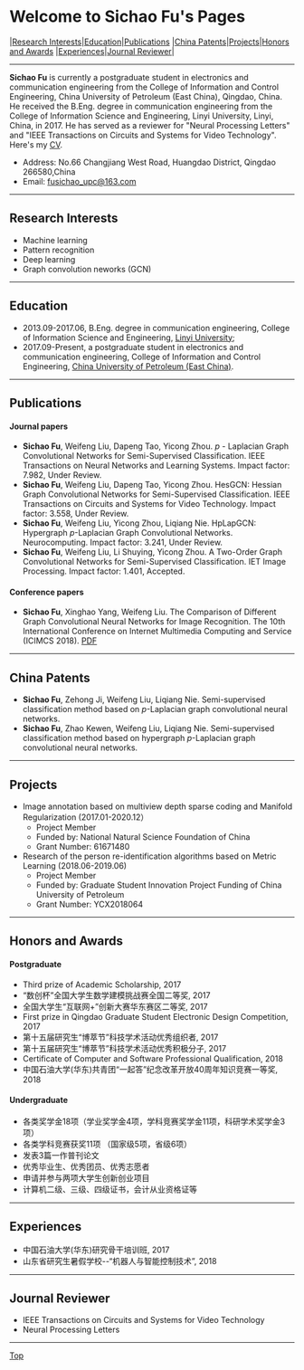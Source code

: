# Welcome to Sichao Fu's Pages

|[Research Interests](#research-interests)|[Education](#education)|[Publications](#publications)
|[China Patents](#china-patents)|[Projects](#projects)|[Honors and Awards](#honors-and-awards)
|[Experiences](#experiences)|[Journal Reviewer](#journal-reviewer)|

---
**Sichao Fu** is currently a postgraduate student in electronics and communication engineering from the College of Information and Control Engineering, China University of Petroleum (East China), Qingdao, China. He received the B.Eng. degree in communication engineering from the College of Information Science and Engineering, Linyi University, Linyi, China, in 2017. He has served as a reviewer for "Neural Processing Letters" and "IEEE Transactions on Circuits and Systems for Video Technology". Here's my [CV](https://github.com/SichaoFu/MyWebpages/blob/master/CV-Sichao%20Fu.pdf).
* Address: No.66 Changjiang West Road, Huangdao District, Qingdao 266580,China
* Email: fusichao_upc@163.com 

---

## Research Interests
* Machine learning
* Pattern recognition
* Deep learning
* Graph convolution neworks (GCN)

---

## Education
* 2013.09-2017.06, B.Eng. degree in communication engineering, College of Information Science and Engineering, [Linyi University](https://baike.baidu.com/item/%E4%B8%B4%E6%B2%82%E5%A4%A7%E5%AD%A6/297891?fr=aladdin);
* 2017.09-Present, a postgraduate student in electronics and communication engineering, College of Information and Control Engineering, [China University of Petroleum (East China)](https://baike.baidu.com/item/%E4%B8%AD%E5%9B%BD%E7%9F%B3%E6%B2%B9%E5%A4%A7%E5%AD%A6%EF%BC%88%E5%8D%8E%E4%B8%9C%EF%BC%89/4322667?fromtitle=%E4%B8%AD%E5%9B%BD%E7%9F%B3%E6%B2%B9%E5%A4%A7%E5%AD%A6%28%E5%8D%8E%E4%B8%9C%29&fromid=6869367&fr=aladdin).

---

## Publications
#### Journal papers
* **Sichao Fu**, Weifeng Liu, Dapeng Tao, Yicong Zhou. $p$ - Laplacian Graph Convolutional Networks for Semi-Supervised Classification. IEEE Transactions on Neural Networks and Learning Systems. Impact factor: 7.982, Under Review.
* **Sichao Fu**, Weifeng Liu, Dapeng Tao, Yicong Zhou. HesGCN: Hessian Graph Convolutional Networks for Semi-Supervised Classification. IEEE Transactions on Circuits and Systems for Video Technology. Impact factor: 3.558, Under Review.
* **Sichao Fu**, Weifeng Liu, Yicong Zhou, Liqiang Nie. HpLapGCN: Hypergraph $p$-Laplacian Graph Convolutional Networks. Neurocomputing. Impact factor: 3.241, Under Review.
* **Sichao Fu**, Weifeng Liu, Li Shuying, Yicong Zhou. A Two-Order Graph Convolutional Networks for Semi-Supervised Classification. IET Image Processing. Impact factor: 1.401, Accepted.

#### Conference papers
* **Sichao Fu**, Xinghao Yang, Weifeng Liu. The Comparison of Different Graph Convolutional Neural Networks for Image Recognition. The 10th International Conference on Internet Multimedia Computing and Service (ICIMCS 2018). [PDF](https://doi.org/10.1145/3240876.3240915)

---

## China Patents
* **Sichao Fu**, Zehong Ji, Weifeng Liu, Liqiang Nie. Semi-supervised classification method based on $p$-Laplacian graph convolutional neural networks.
* **Sichao Fu**, Zhao Kewen, Weifeng Liu, Liqiang Nie. Semi-supervised classification method based on hypergraph $p$-Laplacian graph convolutional neural networks.

---

## Projects
* Image annotation based on multiview depth sparse coding and Manifold Regularization (2017.01-2020.12）
     * Project Member
     * Funded by: National Natural Science Foundation of China 
     * Grant Number: 61671480
* Research of the person re-identification algorithms based on Metric Learning (2018.06-2019.06)
     * Project Member
     * Funded by: Graduate Student Innovation Project Funding of China University of Petroleum  
     * Grant Number: YCX2018064
     
---

## Honors and Awards
#### Postgraduate
* Third prize of Academic Scholarship, 2017
* “数创杯”全国大学生数学建模挑战赛全国二等奖, 2017
* 全国大学生“互联网+”创新大赛华东赛区二等奖, 2017
* First prize in Qingdao Graduate Student Electronic Design Competition, 2017
* 第十五届研究生“博萃节”科技学术活动优秀组织者, 2017
* 第十五届研究生“博萃节”科技学术活动优秀积极分子, 2017
* Certificate of Computer and Software Professional Qualification, 2018
* 中国石油大学(华东)共青团“一起答”纪念改革开放40周年知识竞赛一等奖, 2018

#### Undergraduate
* 各类奖学金18项（学业奖学金4项，学科竞赛奖学金11项，科研学术奖学金3项）
* 各类学科竞赛获奖11项 （国家级5项，省级6项）
* 发表3篇一作普刊论文
* 优秀毕业生、优秀团员、优秀志愿者
* 申请并参与两项大学生创新创业项目
* 计算机二级、三级、四级证书，会计从业资格证等

---

## Experiences
* 中国石油大学(华东)研究骨干培训班, 2017 
* 山东省研究生暑假学校--“机器人与智能控制技术”, 2018

---

## Journal Reviewer
* IEEE Transactions on Circuits and Systems for Video Technology
* Neural Processing Letters


---
[Top](#welcome-to-sichao-fus-pages)
